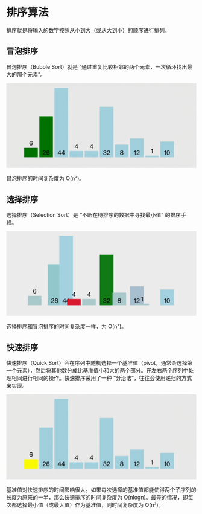 # 排序算法

排序就是将输入的数字按照从小到大（或从大到小）的顺序进行排列。

## 冒泡排序

冒泡排序（Bubble Sort）就是 “通过重复比较相邻的两个元素，一次循环找出最大的那个元素”。

![](../images/bubble-sort.gif)

冒泡排序的时间复杂度为 O(n²)。

## 选择排序

选择排序（Selection Sort）是 “不断在待排序的数据中寻找最小值” 的排序手段。

![](../images/selection-sort.gif)

选择排序和冒泡排序的时间复杂度一样，为 O(n²)。

## 快速排序

快速排序（Quick Sort）会在序列中随机选择一个基准值（pivot，通常会选择第一个元素），然后将其他数分成比基准值小和大的两个部分。在左右两个序列中处理相同进行相同的操作。快速排序采用了一种 “分治法”，往往会使用递归的方式来实现。

![](../images/quick-sort.gif)

基准值对快速排序的时间影响很大。如果每次选择的基准值都能使得两个子序列的长度为原来的一半，那么快速排序的时间复杂度为 O(nlogn)。最差的情况，即每次都选择最小值（或最大值）作为基准值，则时间复杂度为 O(n²)。
